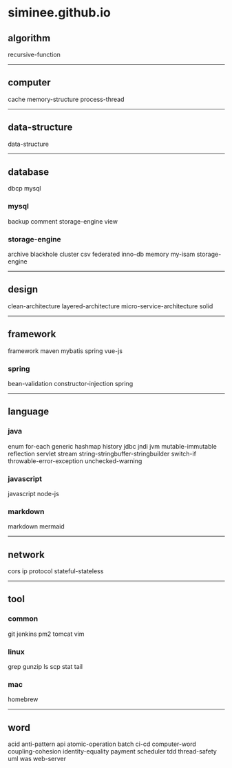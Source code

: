 # siminee.github.io

## algorithm

recursive-function

---

## computer

cache
memory-structure
process-thread

---

## data-structure

data-structure

---

## database

dbcp
mysql

### mysql

backup
comment
storage-engine
view

### storage-engine

archive
blackhole
cluster
csv
federated
inno-db
memory
my-isam
storage-engine

---

## design

clean-architecture
layered-architecture
micro-service-architecture
solid

---

## framework

framework
maven
mybatis
spring
vue-js

### spring

bean-validation
constructor-injection
spring

---

## language

### java

enum
for-each
generic
hashmap
history
jdbc
jndi
jvm
mutable-immutable
reflection
servlet
stream
string-stringbuffer-stringbuilder
switch-if
throwable-error-exception
unchecked-warning

### javascript

javascript
node-js

### markdown

markdown
mermaid

---

## network

cors
ip
protocol
stateful-stateless

---

## tool

### common

git
jenkins
pm2
tomcat
vim

### linux

grep
gunzip
ls
scp
stat
tail

### mac

homebrew

---

## word

acid
anti-pattern
api
atomic-operation
batch
ci-cd
computer-word
coupling-cohesion
identity-equality
payment
scheduler
tdd
thread-safety
uml
was
web-server
